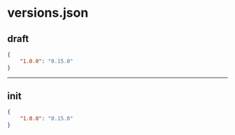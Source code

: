 # versions.json

## draft

```json
{
	"1.0.0": "0.15.0"
}

```

---

## init

```json
{
	"1.0.0": "0.15.0"
}

```